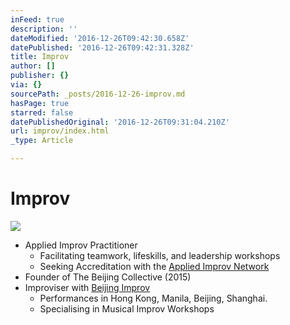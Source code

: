 ```yaml
---
inFeed: true
description: ''
dateModified: '2016-12-26T09:42:30.658Z'
datePublished: '2016-12-26T09:42:31.328Z'
title: Improv
author: []
publisher: {}
via: {}
sourcePath: _posts/2016-12-26-improv.md
hasPage: true
starred: false
datePublishedOriginal: '2016-12-26T09:31:04.210Z'
url: improv/index.html
_type: Article

---
```

# Improv
![](https://the-grid-user-content.s3-us-west-2.amazonaws.com/67e12da3-a47d-427f-a7ef-ec2f66a95f86.jpg)

* Applied Improv Practitioner
  * Facilitating teamwork, lifeskills, and leadership workshops
  * Seeking Accreditation with the [Applied Improv Network][0]
* Founder of The Beijing Collective (2015)
* Improviser with [Beijing Improv][1]
  * Performances in Hong Kong, Manila, Beijing, Shanghai.
  * Specialising in Musical Improv Workshops

[0]: javascript:void(0); "AIN"
[1]: javascript:void(0);